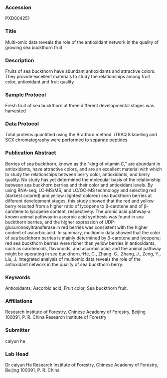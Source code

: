 ### Accession
PXD004251

### Title
Multi-omic data reveals the role of the antioxidant network in the quality of growing sea buckthorn fruit

### Description
Fruits of sea buckthorn have abundant antioxidants and attractive colors. They provide excellent materials to study the relationships among fruit color, antioxidant and fruit quality

### Sample Protocol
Fresh fruit of sea buckthorn at three different developmental stages was harvested

### Data Protocol
Total proteins quantified using the Bradford method. iTRAQ  8 labeling and SCX chromatography were performed to separate peptides.

### Publication Abstract
Berries of sea buckthorn, known as the "king of vitamin C," are abundant in antioxidants, have attractive colors, and are an excellent material with which to study the relationships between berry color, antioxidants, and berry quality. No study has yet determined the molecular basis of the relationship between sea buckhorn berries and their color and antioxidant levels. By using RNA-seq, LC-MS/MS, and LC/GC-MS technology and selecting red (darkest colored) and yellow (lightest colored) sea buckthorn berries at different development stages, this study showed that the red and yellow berry resulted from a higher ratio of lycopene to &#x3b2;-carotene and of &#x3b2;-carotene to lycopene content, respectively. The uronic acid pathway-a known animal pathway-in ascorbic acid synthesis was found in sea buckthorn berries, and the higher expression of UDP-glucuronosyltransferase in red berries was consistent with the higher content of ascorbic acid. In summary, multiomic data showed that the color of sea buckthorn berries is mainly determined by &#x3b2;-carotene and lycopene; red sea buckthorn berries were richer than yellow berries in antioxidants, such as carotenoids, flavonoids, and ascorbic acid; and the animal pathway might be operating in sea buckthorn.-He, C., Zhang, G., Zhang, J., Zeng, Y., Liu, J. Integrated analysis of multiomic data reveals the role of the antioxidant network in the quality of sea buckthorn berry.

### Keywords
Antioxidants, Ascorbic acid, Fruit color, Sea buckthorn fruit.

### Affiliations
Research Institute of Forestry, Chinese Academy of Forestry, Beijing 100091, P. R. China
Research Institute of Forestry

### Submitter
caiyun he

### Lab Head
Dr caiyun He
Research Institute of Forestry, Chinese Academy of Forestry, Beijing 100091, P. R. China


